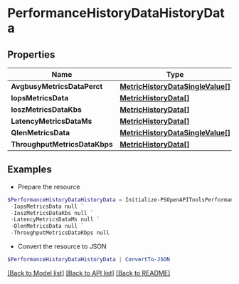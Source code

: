 # PerformanceHistoryDataHistoryData
## Properties

Name | Type | Description | Notes
------------ | ------------- | ------------- | -------------
**AvgbusyMetricsDataPerct** | [**MetricHistoryDataSingleValue[]**](MetricHistoryDataSingleValue.md) |  | [optional] 
**IopsMetricsData** | [**MetricHistoryData[]**](MetricHistoryData.md) |  | [optional] 
**IoszMetricsDataKbs** | [**MetricHistoryData[]**](MetricHistoryData.md) |  | [optional] 
**LatencyMetricsDataMs** | [**MetricHistoryData[]**](MetricHistoryData.md) |  | [optional] 
**QlenMetricsData** | [**MetricHistoryDataSingleValue[]**](MetricHistoryDataSingleValue.md) |  | [optional] 
**ThroughputMetricsDataKbps** | [**MetricHistoryData[]**](MetricHistoryData.md) |  | [optional] 

## Examples

- Prepare the resource
```powershell
$PerformanceHistoryDataHistoryData = Initialize-PSOpenAPIToolsPerformanceHistoryDataHistoryData  -AvgbusyMetricsDataPerct null `
 -IopsMetricsData null `
 -IoszMetricsDataKbs null `
 -LatencyMetricsDataMs null `
 -QlenMetricsData null `
 -ThroughputMetricsDataKbps null
```

- Convert the resource to JSON
```powershell
$PerformanceHistoryDataHistoryData | ConvertTo-JSON
```

[[Back to Model list]](../README.md#documentation-for-models) [[Back to API list]](../README.md#documentation-for-api-endpoints) [[Back to README]](../README.md)


